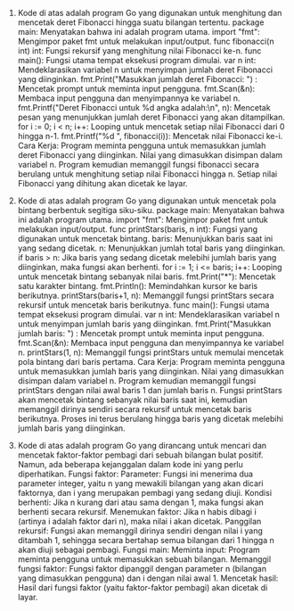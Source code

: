 1. Kode di atas adalah program Go yang digunakan untuk menghitung dan mencetak deret Fibonacci hingga suatu bilangan tertentu.
package main: Menyatakan bahwa ini adalah program utama.
import "fmt": Mengimpor paket fmt untuk melakukan input/output.
func fibonacci(n int) int: Fungsi rekursif yang menghitung nilai Fibonacci ke-n.
func main(): Fungsi utama tempat eksekusi program dimulai.
var n int: Mendeklarasikan variabel n untuk menyimpan jumlah deret Fibonacci yang diinginkan.
fmt.Print("Masukkan jumlah deret Fibonacci: ") : Mencetak prompt untuk meminta input pengguna.
fmt.Scan(&n): Membaca input pengguna dan menyimpannya ke variabel n.
fmt.Printf("Deret Fibonacci untuk %d angka adalah:\n", n): Mencetak pesan yang menunjukkan jumlah deret Fibonacci yang akan ditampilkan.
for i := 0; i < n; i++: Looping untuk mencetak setiap nilai Fibonacci dari 0 hingga n-1.
fmt.Printf("%d ", fibonacci(i)): Mencetak nilai Fibonacci ke-i.
Cara Kerja:
Program meminta pengguna untuk memasukkan jumlah deret Fibonacci yang diinginkan.
Nilai yang dimasukkan disimpan dalam variabel n.
Program kemudian memanggil fungsi fibonacci secara berulang untuk menghitung setiap nilai Fibonacci hingga n.
Setiap nilai Fibonacci yang dihitung akan dicetak ke layar.

2. Kode di atas adalah program Go yang digunakan untuk mencetak pola bintang berbentuk segitiga siku-siku.
package main: Menyatakan bahwa ini adalah program utama.
import "fmt": Mengimpor paket fmt untuk melakukan input/output.
func printStars(baris, n int): Fungsi yang digunakan untuk mencetak bintang.
baris: Menunjukkan baris saat ini yang sedang dicetak.
n: Menunjukkan jumlah total baris yang diinginkan.
if baris > n: Jika baris yang sedang dicetak melebihi jumlah baris yang diinginkan, maka fungsi akan berhenti.
for i := 1; i <= baris; i++: Looping untuk mencetak bintang sebanyak nilai baris.
fmt.Print("*"): Mencetak satu karakter bintang.
fmt.Println(): Memindahkan kursor ke baris berikutnya.
printStars(baris+1, n): Memanggil fungsi printStars secara rekursif untuk mencetak baris berikutnya.
func main(): Fungsi utama tempat eksekusi program dimulai.
var n int: Mendeklarasikan variabel n untuk menyimpan jumlah baris yang diinginkan.
fmt.Print("Masukkan jumlah baris: ") : Mencetak prompt untuk meminta input pengguna.
fmt.Scan(&n): Membaca input pengguna dan menyimpannya ke variabel n.
printStars(1, n): Memanggil fungsi printStars untuk memulai mencetak pola bintang dari baris pertama.
Cara Kerja:
Program meminta pengguna untuk memasukkan jumlah baris yang diinginkan.
Nilai yang dimasukkan disimpan dalam variabel n.
Program kemudian memanggil fungsi printStars dengan nilai awal baris 1 dan jumlah baris n.
Fungsi printStars akan mencetak bintang sebanyak nilai baris saat ini, kemudian memanggil dirinya sendiri secara rekursif untuk mencetak baris berikutnya. Proses ini terus berulang hingga baris yang dicetak melebihi jumlah baris yang diinginkan.

3. Kode di atas adalah program Go yang dirancang untuk mencari dan mencetak faktor-faktor pembagi dari sebuah bilangan bulat positif. Namun, ada beberapa kejanggalan dalam kode ini yang perlu diperhatikan.
Fungsi faktor:
Parameter: Fungsi ini menerima dua parameter integer, yaitu n yang mewakili bilangan yang akan dicari faktornya, dan i yang merupakan pembagi yang sedang diuji.
Kondisi berhenti: Jika n kurang dari atau sama dengan 1, maka fungsi akan berhenti secara rekursif.
Menemukan faktor: Jika n habis dibagi i (artinya i adalah faktor dari n), maka nilai i akan dicetak.
Panggilan rekursif: Fungsi akan memanggil dirinya sendiri dengan nilai i yang ditambah 1, sehingga secara bertahap semua bilangan dari 1 hingga n akan diuji sebagai pembagi.
Fungsi main:
Meminta input: Program meminta pengguna untuk memasukkan sebuah bilangan.
Memanggil fungsi faktor: Fungsi faktor dipanggil dengan parameter n (bilangan yang dimasukkan pengguna) dan i dengan nilai awal 1.
Mencetak hasil: Hasil dari fungsi faktor (yaitu faktor-faktor pembagi) akan dicetak di layar.
